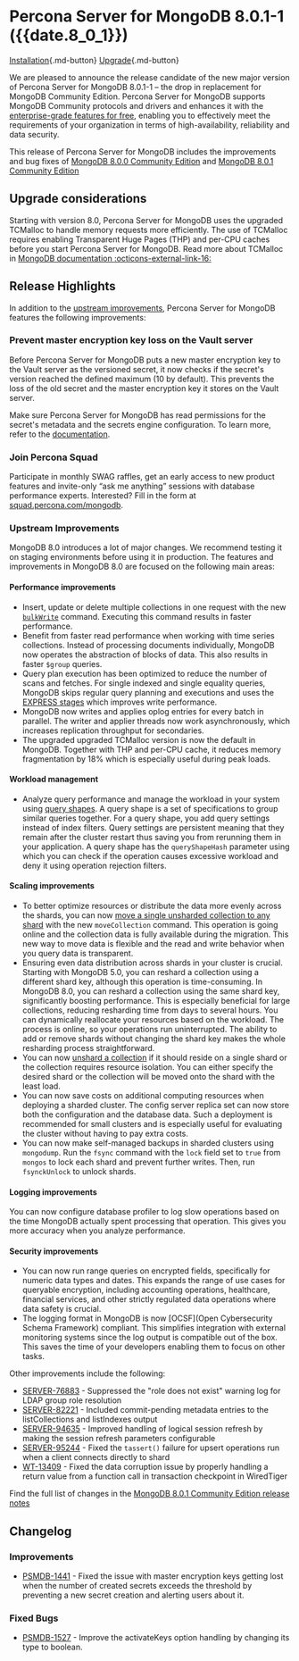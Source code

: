# Percona Server for MongoDB 8.0.1-1 ({{date.8_0_1}}) 

[Installation](../install/index.md){.md-button}
[Upgrade](../install/upgrade-from-70.md){.md-button}

We are pleased to announce the release candidate of the new major version of Percona Server for MongoDB 8.0.1-1 – the drop in replacement for MongoDB Community Edition. Percona Server for MongoDB supports MongoDB Community protocols and drivers and enhances it with the [enterprise-grade features for free](../comparison.md), enabling you to effectively meet the requirements of your organization in terms of high-availability, reliability and data security. 

This release of Percona Server for MongoDB includes the improvements and bug fixes of [MongoDB 8.0.0 Community Edition](https://www.mongodb.com/docs/manual/release-notes/8.0/#8.0.0---oct-2--2024) and [MongoDB 8.0.1 Community Edition](https://www.mongodb.com/docs/manual/release-notes/8.0/#8.0.1---upcoming)

## Upgrade considerations

Starting with version 8.0, Percona Server for MongoDB uses the upgraded TCMalloc to handle memory requests more efficiently. The use of TCMalloc requires enabling Transparent Huge Pages (THP) and per-CPU caches before you start Percona Server for MongoDB. Read more about TCMalloc in [MongoDB documentation :octicons-external-link-16:](https://www.mongodb.com/docs/manual/administration/tcmalloc-performance/)


## Release Highlights

In addition to the [upstream improvements](#upstream-improvements), Percona Server for MongoDB features the following improvements:

### Prevent master encryption key loss on the Vault server

Before Percona Server for MongoDB puts a new master encryption key to the Vault server as the versioned secret, it now checks if the secret's version reached the defined maximum (10 by default). This prevents the loss of the old secret and the master encryption key it stores on the Vault server. 

Make sure Percona Server for MongoDB has read permissions for the secret's metadata and the secrets engine configuration. To learn more, refer to the [documentation](../vault.md#master-key-loss-prevention).

### Join Percona Squad

Participate in monthly SWAG raffles, get an early access to new product features and invite-only “ask me anything” sessions with database performance experts. Interested? Fill in the form at [squad.percona.com/mongodb](squad.percona.com/mongodb).

### Upstream Improvements

MongoDB 8.0 introduces a lot of major changes. We recommend testing it on staging environments before using it in production. The features and improvements in MongoDB 8.0 are focused on the following main areas: 

#### Performance improvements

* Insert, update or delete multiple collections in one request with the new [`bulkWrite`](https://www.mongodb.com/docs/manual/reference/command/bulkWrite/#mongodb-dbcommand-dbcmd.bulkWrite) command. Executing this command results in faster performance.
* Benefit from faster read performance when working with time series collections. Instead of processing documents individually, MongoDB now operates the abstraction of blocks of data. This also results in faster `$group` queries.
* Query plan execution has been optimized to reduce the number of scans and fetches. For single indexed and single equality queries, MongoDB skips regular query planning and executions and uses the [EXPRESS stages](https://www.mongodb.com/docs/manual/reference/explain-results/#std-label-explain-results) which improves write performance.
* MongoDB now writes and applies oplog entries for every batch in parallel. The writer and applier threads now work asynchronously, which increases replication throughput for secondaries. 
* The upgraded upgraded TCMalloc version is now the default in MongoDB. Together with THP and per-CPU cache, it reduces memory fragmentation by 18% which is especially useful during peak loads.

#### Workload management

* Analyze query performance and manage the workload in your system using [query shapes](https://www.mongodb.com/docs/manual/core/query-shapes/#std-label-query-shapes). A query shape is a set of specifications to group similar queries together. For a query shape, you add query settings instead of index filters. Query settings are persistent meaning that they remain after the cluster restart thus saving you from rerunning them in your application. A query shape has the `queryShapeHash` parameter using which you can check if the operation causes excessive workload and deny it using operation rejection filters.

#### Scaling improvements

* To better optimize resources or distribute the data more evenly across the shards, you can now [move a single unsharded collection to any shard](https://www.mongodb.com/docs/manual/core/moveable-collections/#std-label-moveable-collections) with the new `moveCollection` command. This operation is going online and the collection data is fully available during the migration. This new way to move data is flexible and the read and write behavior when you query data is transparent.
* Ensuring even data distribution across shards in your cluster is crucial. Starting with MongoDB 5.0, you can reshard a collection using a different shard key, although this operation is time-consuming. In MongoDB 8.0, you can reshard a collection using the same shard key, significantly boosting performance. This is especially beneficial for large collections, reducing resharding time from days to several hours. You can dynamically reallocate your resources based on the workload. The process is online, so your operations run uninterrupted. The ability to add or remove shards without changing the shard key makes the whole resharding process straightforward. 
* You can now [unshard a collection](https://www.mongodb.com/docs/manual/tutorial/unshard-collection/#std-label-unshard-collection-task) if it should reside on a single shard or the collection requires resource isolation. You can either specify the desired shard or the collection will be moved onto the shard with the least load. 
* You can now save costs on additional computing resources when deploying a sharded cluster. The config server replica set can now store both the configuration and the database data. Such a deployment is recommended for small clusters and is especially useful for evaluating the cluster without having to pay extra costs.
* You can now make self-managed backups in sharded clusters using `mongodump`. Run the `fsync` command with the `lock` field set to `true` from `mongos` to lock each shard and prevent further writes. Then, run `fsynckUnlock` to unlock shards.

#### Logging improvements

You can now configure database profiler to log slow operations based on the time MongoDB actually spent processing that operation. This gives you more accuracy when you analyze performance. 

#### Security improvements

* You can now run range queries on encrypted fields, specifically for numeric data types and dates. This expands the range of use cases for queryable encryption, including accounting operations, healthcare, financial services, and other strictly regulated data operations where data safety is crucial.
* The logging format in MongoDB is now [OCSF](Open Cybersecurity Schema Framework) compliant. This simplifies integration with external monitoring systems since the log output is compatible out of the box. This saves the time of your developers enabling them to focus on other tasks.

Other improvements include the following:

* [SERVER-76883](https://jira.mongodb.org/browse/SERVER-76883) - Suppressed the "role does not exist" warning log for LDAP group role resolution
* [SERVER-82221](https://jira.mongodb.org/browse/SERVER-82221) - Included commit-pending metadata entries to the listCollections and listIndexes output
* [SERVER-94635](https://jira.mongodb.org/browse/SERVER-94635) - Improved handling of logical session refresh by making the session refresh parameters configurable
* [SERVER-95244](https://jira.mongodb.org/browse/SERVER-95244) - Fixed the `tassert()` failure for upsert operations run when a client connects directly to shard
* [WT-13409](https://jira.mongodb.org/browse/WT-13409) - Fixed the data corruption issue by properly handling a return value from a function call in transaction checkpoint in WiredTiger

Find the full list of changes in the [MongoDB 8.0.1 Community Edition release notes](https://www.mongodb.com/docs/manual/release-notes/8.0/#8.0.0---oct-2--2024)

## Changelog

### Improvements

* [PSMDB-1441](https://perconadev.atlassian.net/browse/PSMDB-1441) - Fixed the issue with master encryption keys getting lost when the number of created secrets exceeds the threshold by preventing a new secret creation and alerting users about it.

### Fixed Bugs

* [PSMDB-1527](https://perconadev.atlassian.net/browse/PSMDB-1527) - Improve the activateKeys option handling by changing its type to boolean.



